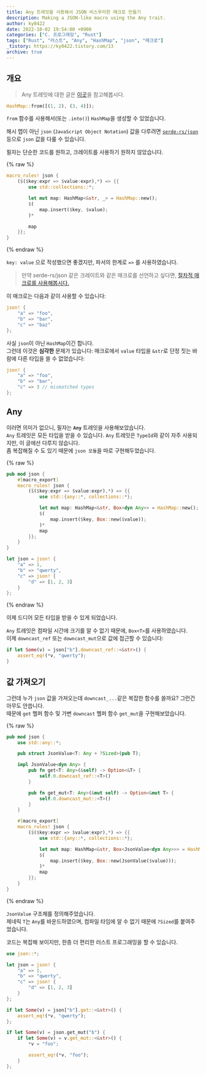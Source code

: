 ```yaml
---
title: Any 트레잇을 사용해서 JSON 비스무리한 매크로 만들기
description: Making a JSON-like macro using the Any trait.
author: ky0422
date: 2022-10-02 19:54:00 +0900
categories: ["C. 프로그래밍", "Rust"]
tags: ["Rust", "러스트", "Any", "HashMap", "json", "매크로"]
_tistory: https://ky0422.tistory.com/13
archive: true
---
```


## 개요

> Any 트레잇에 대한 글은 [이곳](../any-and-typeid)을 참고해봅시다.

```rust
HashMap::from([(1, 2), (3, 4)]);
```

`from` 함수를 사용해서(또는 `.into()`) `HashMap`을 생성할 수 있었습니다.

해시 맵이 아닌 `json` (`JavaScript Object Notation`) 값을 다루려면 [`serde-rs/json`](https://github.com/serde-rs/json) 등으로 `json` 값을 다룰 수 있습니다.

필자는 단순한 코드를 원하고, 크레이트를 사용하기 원하지 않았습니다.

{% raw %}

```rust
macro_rules! json {
    ($($key:expr => $value:expr),*) => {{
        use std::collections::*;

        let mut map: HashMap<&str, _> = HashMap::new();
        $(
            map.insert($key, $value);
        )*

        map
    }};
}
```

{% endraw %}

`key: value` 으로 작성했으면 좋겠지만, 파서의 한계로 `=>` 를 사용하였습니다.

> 만약 serde-rs/json 같은 크레이트와 같은 매크로를 선언하고 싶다면, [절차적 매크로를 사용해봅시다.](https://ky0422.tistory.com/20)

이 매크로는 다음과 같이 사용할 수 있습니다:

```rust
json! {
    "a" => "foo",
    "b" => "bar",
    "c" => "baz"
};
```

사실 `json`이 아닌 `HashMap`이긴 합니다.  
그런데 이것은 **심각한** 문제가 있습니다: 매크로에서 `value` 타입을 `&str`로 단정 짓는 바람에 다른 타입을 쓸 수 없었습니다:

```rust
json! {
    "a" => "foo",
    "b" => "bar",
    "c" => 3 // mismatched types
};
```

## Any

이러면 의미가 없으니, 필자는 **`Any`** 트레잇을 사용해보았습니다.  
`Any` 트레잇은 모든 타입을 받을 수 있습니다. `Any` 트레잇은 `TypeId`와 같이 자주 사용되지만, 이 글에선 다루지 않습니다.  
좀 복잡해질 수 도 있기 때문에 `json 모듈`을 따로 구현해두었습니다.

{% raw %}

```rust
pub mod json {
    #[macro_export]
    macro_rules! json {
        ($($key:expr => $value:expr),*) => {{
            use std::{any::*, collections::*};

            let mut map: HashMap<&str, Box<dyn Any>> = HashMap::new();
            $(
                map.insert($key, Box::new($value));
            )*
            map
        }};
    }
}

let json = json! {
    "a" => 1,
    "b" => "qwerty",
    "c" => json! {
        "d" => [1, 2, 3]
    }
};
```

{% endraw %}

이제 드디어 모든 타입을 받을 수 있게 되었습니다.

`Any` 트레잇은 컴파일 시간에 크기를 알 수 없기 때문에, `Box<T>`를 사용하였습니다.  
이제 `downcast_ref` 또는 `downcast_mut`으로 값에 접근할 수 있습니다:

```rust
if let Some(v) = json["b"].downcast_ref::<&str>() {
    assert_eq!(*v, "qwerty");
}
```

## 값 가져오기

그런데 누가 `json` 값을 가져오는데 `downcast_...`같은 복잡한 함수를 쓸까요? 그런건 아무도 안씁니다.  
때문에 `get` 헬퍼 함수 및 가변 `downcast` 헬퍼 함수 `get_mut`을 구현해보았습니다.

{% raw %}

```rust
pub mod json {
    use std::any::*;

    pub struct JsonValue<T: Any + ?Sized>(pub T);

    impl JsonValue<dyn Any> {
        pub fn get<T: Any>(&self) -> Option<&T> {
            self.0.downcast_ref::<T>()
        }

        pub fn get_mut<T: Any>(&mut self) -> Option<&mut T> {
            self.0.downcast_mut::<T>()
        }
    }

    #[macro_export]
    macro_rules! json {
        ($($key:expr => $value:expr),*) => {{
            use std::{any::*, collections::*};

            let mut map: HashMap<&str, Box<JsonValue<dyn Any>>> = HashMap::new();
            $(
                map.insert($key, Box::new(JsonValue($value)));
            )*
            map
        }};
    }
}
```

{% endraw %}

`JsonValue` 구조체를 정의해주었습니다.  
제네릭 `T`는 `Any`를 바운드하였으며, 컴파일 타임에 알 수 없기 때문에 `?Sized`를 붙여주었습니다.

코드는 복잡해 보이지만, 한층 더 편리한 러스트 프로그래밍을 할 수 있습니다.

```rust
use json::*;

let json = json! {
    "a" => 1,
    "b" => "qwerty",
    "c" => json! {
        "d" => [1, 2, 3]
    }
};

if let Some(v) = json["b"].get::<&str>() {
    assert_eq!(*v, "qwerty");
};

if let Some(v) = json.get_mut("b") {
    if let Some(v) = v.get_mut::<&str>() {
        *v = "foo";

        assert_eq!(*v, "foo");
    }
};
```
